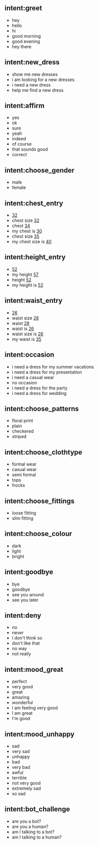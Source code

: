 ## intent:greet

- hey
- hello
- hi
- good morning
- good evening
- hey there

## intent:new_dress

- show me new dresses
- i am looking for a new dresses
- i need a new dress
- help me find a new dress

## intent:affirm

- yes
- ok
- sure
- yeah
- indeed
- of course
- that sounds good
- correct

## intent:choose_gender

- male
- female

## intent:chest_entry

- [32](chest)
- chest size [32](chest)
- chest [34](chest)
- my chest is [30](chest)
- chest size [35](chest)
- my chest size is [40](chest)

## intent:height_entry

- [52](height)
- my height [57](height)
- height [52](height)
- my height is [52](height)

## intent:waist_entry

- [26](waist)
- waist size [28](waist)
- waist [28](waist)
- waist is [26](waist)
- waist size is [26](waist)
- my waist is [35](waist)

## intent:occasion

- i need a dress for my summer vacations
- i need a dress for my presentation
- i need a casual wear
- no occasion
- i need a dress for the party
- i need a dress for wedding

## intent:choose_patterns

- floral print
- plain
- checkered
- striped

## intent:choose_clothtype

- formal wear
- casual wear
- semi formal
- tops
- frocks

## intent:choose_fittings

- loose fitting
- slim fitting

## intent:choose_colour

- dark
- light
- bright

## intent:goodbye

- bye
- goodbye
- see you around
- see you later

## intent:deny

- no
- never
- I don't think so
- don't like that
- no way
- not really

## intent:mood_great

- perfect
- very good
- great
- amazing
- wonderful
- I am feeling very good
- I am great
- I'm good

## intent:mood_unhappy

- sad
- very sad
- unhappy
- bad
- very bad
- awful
- terrible
- not very good
- extremely sad
- so sad

## intent:bot_challenge

- are you a bot?
- are you a human?
- am I talking to a bot?
- am I talking to a human?
